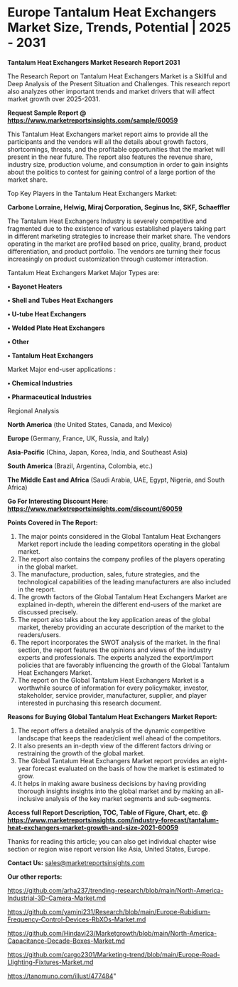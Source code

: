  # Europe Tantalum Heat Exchangers Market Size, Trends, Potential | 2025 - 2031

<strong>Tantalum Heat Exchangers Market Research Report 2031</strong>

The Research Report on Tantalum Heat Exchangers Market is a Skillful and Deep Analysis of the Present Situation and Challenges. This research report also analyzes other important trends and market drivers that will affect market growth over 2025-2031.

<strong>Request Sample Report @ <a href=https://www.marketreportsinsights.com/sample/60059>https://www.marketreportsinsights.com/sample/60059</a></strong>

This Tantalum Heat Exchangers market report aims to provide all the participants and the vendors will all the details about growth factors, shortcomings, threats, and the profitable opportunities that the market will present in the near future. The report also features the revenue share, industry size, production volume, and consumption in order to gain insights about the politics to contest for gaining control of a large portion of the market share.

Top Key Players in the Tantalum Heat Exchangers Market:

<strong>Carbone Lorraine, Helwig, Miraj Corporation, Seginus Inc, SKF, Schaeffler</strong>

The Tantalum Heat Exchangers Industry is severely competitive and fragmented due to the existence of various established players taking part in different marketing strategies to increase their market share. The vendors operating in the market are profiled based on price, quality, brand, product differentiation, and product portfolio. The vendors are turning their focus increasingly on product customization through customer interaction.

Tantalum Heat Exchangers Market Major Types are:

<strong>• Bayonet Heaters

• Shell and Tubes Heat Exchangers

• U-tube Heat Exchangers

• Welded Plate Heat Exchangers

• Other

• Tantalum Heat Exchangers</strong>

Market Major end-user applications :

<strong>• Chemical Industries

• Pharmaceutical Industries</strong>

Regional Analysis

</u><strong><b>North America</b></strong> (the United States, Canada, and Mexico)

<strong><b>Europe </b></strong>(Germany, France, UK, Russia, and Italy)

<strong><b>Asia-Pacific</b></strong> (China, Japan, Korea, India, and Southeast Asia)

<strong><b>South America</b></strong> (Brazil, Argentina, Colombia, etc.)

<strong><b>The Middle East and Africa</b></strong> (Saudi Arabia, UAE, Egypt, Nigeria, and South Africa)

<strong>Go For Interesting Discount Here: <a href=https://www.marketreportsinsights.com/discount/60059>https://www.marketreportsinsights.com/discount/60059</a></strong>

<strong>Points Covered in The Report:</strong>
<ol>
  <li>The major points considered in the Global Tantalum Heat Exchangers Market report include the leading competitors operating in the global market.</li>
  <li>The report also contains the company profiles of the players operating in the global market.</li>
  <li>The manufacture, production, sales, future strategies, and the technological capabilities of the leading manufacturers are also included in the report.</li>
  <li>The growth factors of the Global Tantalum Heat Exchangers Market are explained in-depth, wherein the different end-users of the market are discussed precisely.</li>
  <li>The report also talks about the key application areas of the global market, thereby providing an accurate description of the market to the readers/users.</li>
  <li>The report incorporates the SWOT analysis of the market. In the final section, the report features the opinions and views of the industry experts and professionals. The experts analyzed the export/import policies that are favorably influencing the growth of the Global Tantalum Heat Exchangers Market.</li>
  <li>The report on the Global Tantalum Heat Exchangers Market is a worthwhile source of information for every policymaker, investor, stakeholder, service provider, manufacturer, supplier, and player interested in purchasing this research document.</li>
</ol>
<strong>Reasons for Buying Global Tantalum Heat Exchangers Market Report:</strong>

<ol>
  <li>The report offers a detailed analysis of the dynamic competitive landscape that keeps the reader/client well ahead of the competitors.</li>
  <li>It also presents an in-depth view of the different factors driving or restraining the growth of the global market.</li>
  <li>The Global Tantalum Heat Exchangers Market report provides an eight-year forecast evaluated on the basis of how the market is estimated to grow.</li>
  <li>It helps in making aware business decisions by having providing thorough insights insights into the global market and by making an all-inclusive analysis of the key market segments and sub-segments.</li>
</ol>
<strong>Access full Report Description, TOC, Table of Figure, Chart, etc. @ <a href=https://www.marketreportsinsights.com/industry-forecast/tantalum-heat-exchangers-market-growth-and-size-2021-60059>https://www.marketreportsinsights.com/industry-forecast/tantalum-heat-exchangers-market-growth-and-size-2021-60059</a></strong>


Thanks for reading this article; you can also get individual chapter wise section or region wise report version like Asia, United States, Europe.

<strong>Contact Us:</strong>
sales@marketreportsinsights.com

<strong>Our other reports:</strong>

<a href=https://github.com/arha237/trending-research/blob/main/North-America-Industrial-3D-Camera-Market.md>https://github.com/arha237/trending-research/blob/main/North-America-Industrial-3D-Camera-Market.md</a>

<a href=https://github.com/yamini231/Research/blob/main/Europe-Rubidium-Frequency-Control-Devices-RbXOs-Market.md>https://github.com/yamini231/Research/blob/main/Europe-Rubidium-Frequency-Control-Devices-RbXOs-Market.md</a>

<a href=https://github.com/Hindavi23/Marketgrowth/blob/main/North-America-Capacitance-Decade-Boxes-Market.md>https://github.com/Hindavi23/Marketgrowth/blob/main/North-America-Capacitance-Decade-Boxes-Market.md</a>

<a href=https://github.com/cargo2301/Marketing-trend/blob/main/Europe-Road-Llighting-Fixtures-Market.md>https://github.com/cargo2301/Marketing-trend/blob/main/Europe-Road-Llighting-Fixtures-Market.md</a>

<a href=https://tanomuno.com/illust/477484>https://tanomuno.com/illust/477484</a>"
